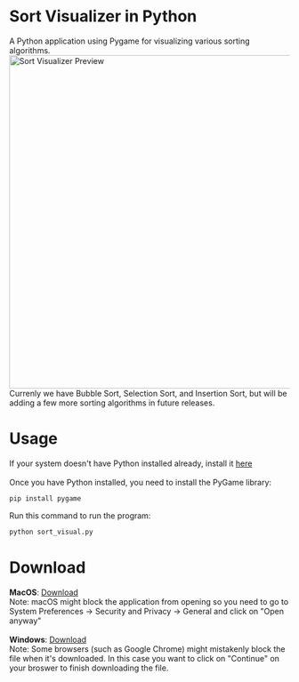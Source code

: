 # Sort Visualizer in Python
A Python application using Pygame for visualizing various sorting algorithms.
<img width="600" alt="Sort Visualizer Preview" src="https://user-images.githubusercontent.com/86862325/222879961-69a59ff5-09f2-4f07-a17f-2c27a0c98156.png">
<br>
Currenly we have Bubble Sort, Selection Sort, and Insertion Sort, but will be adding a few more sorting algorithms in future releases.

# Usage
If your system doesn't have Python installed already, install it <a href="https://www.python.org/downloads/" target="_blank">here</a>
<br><br>
Once you have Python installed, you need to install the PyGame library:

```bash
pip install pygame
```

Run this command to run the program:

```bash
python sort_visual.py
```

# Download
<b>MacOS</b>: <a href="https://github.com/Jian-Li1/sort-visualizer/releases/download/v1.1.1/Sort-Visualizer-macOS.zip">Download</a>
<br>
Note: macOS might block the application from opening so you need to go to System Preferences -> Security and Privacy -> General and click on "Open anyway"
<br>
<br>
<b>Windows</b>: <a href="https://github.com/Jian-Li1/sort-visualizer/releases/download/v1.1.1/Sort-Visualizer-Windows.zip">Download</a>
<br>
Note: Some browsers (such as Google Chrome) might mistakenly block the file when it's downloaded. In this case you want to click on "Continue" on your broswer to finish downloading the file.
